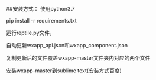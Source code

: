 ##安装方式：
使用python3.7

pip install -r requirements.txt

运行reptile.py文件，

自动更新wxapp_api.json和wxapp_component.json

复制更新后的文件覆盖wxapp-master文件夹内对应的两个文件

安装wxapp-master到sublime text(安装方式百度)
